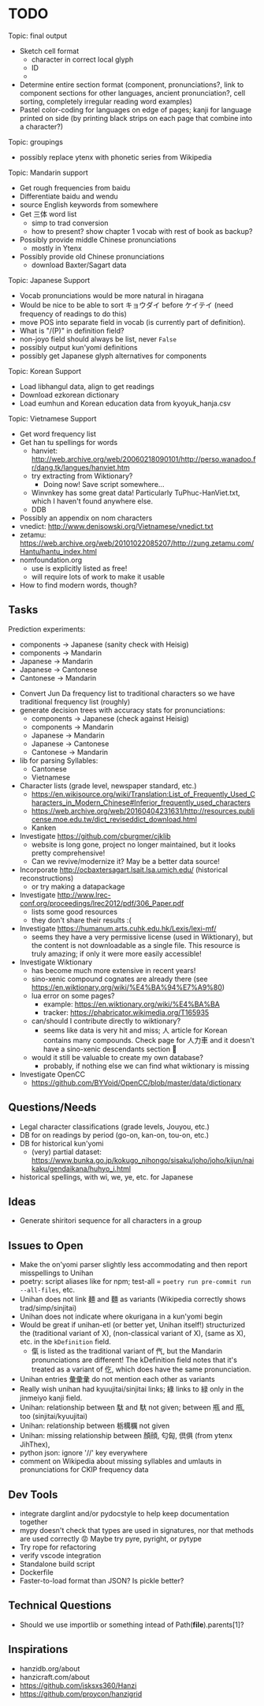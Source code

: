 # TODO

Topic: final output

* Sketch cell format
    - character in correct local glyph
    - ID
    -
* Determine entire section format (component, pronunciations?, link to component sections for other languages, ancient pronunciation?, cell sorting, completely irregular reading word examples)
* Pastel color-coding for languages on edge of pages; kanji for language printed on side (by printing black strips on each page that combine into a character?)

Topic: groupings

* possibly replace ytenx with phonetic series from Wikipedia

Topic: Mandarin support

* Get rough frequencies from baidu
* Differentiate baidu and wendu
* source English keywords from somewhere
* Get 三体 word list
    - simp to trad conversion
    - how to present? show chapter 1 vocab with rest of book as backup?
* Possibly provide middle Chinese pronunciations
    - mostly in Ytenx
* Possibly provide old Chinese pronunciations
    - download Baxter/Sagart data

Topic: Japanese Support

* Vocab pronunciations would be more natural in hiragana
* Would be nice to be able to sort キョウダイ before ケイテイ (need frequency of readings to do this)
* move POS into separate field in vocab (is currently part of definition).
* What is "/(P)" in definition field?
* non-joyo field should always be list, never `False`
* possibly output kun'yomi definitions
* possibly get Japanese glyph alternatives for components

Topic: Korean Support

* Load libhangul data, align to get readings
* Download ezkorean dictionary
* Load eumhun and Korean education data from kyoyuk_hanja.csv

Topic: Vietnamese Support

* Get word frequency list
* Get han tu spellings for words
    - hanviet: http://web.archive.org/web/20060218090101/http://perso.wanadoo.fr/dang.tk/langues/hanviet.htm
    - try extracting from Wiktionary?
        - Doing now! Save script somewhere...
    - Winvnkey has some great data! Particularly TuPhuc-HanViet.txt, which I haven't found anywhere else.
    - DDB
* Possibly an appendix on nom characters
* vnedict: http://www.denisowski.org/Vietnamese/vnedict.txt
* zetamu: https://web.archive.org/web/20101022085207/http://zung.zetamu.com/Hantu/hantu_index.html
* nomfoundation.org
    - use is explicitly listed as free!
    - will require lots of work to make it usable
* How to find modern words, though?

## Tasks

Prediction experiments:
- components -> Japanese (sanity check with Heisig)
- components -> Mandarin
- Japanese -> Mandarin
- Japanese -> Cantonese
- Cantonese -> Mandarin

* Convert Jun Da frequency list to traditional characters so we have traditional frequency list (roughly)
* generate decision trees with accuracy stats for pronunciations:
    - components -> Japanese (check against Heisig)
    - components -> Mandarin
    - Japanese -> Mandarin
    - Japanese -> Cantonese
    - Cantonese -> Mandarin
* lib for parsing Syllables:
    - Cantonese
    - Vietnamese
* Character lists (grade level, newspaper standard, etc.)
    - https://en.wikisource.org/wiki/Translation:List_of_Frequently_Used_Characters_in_Modern_Chinese#Inferior_frequently_used_characters
    - https://web.archive.org/web/20160404231631/http://resources.publicense.moe.edu.tw/dict_reviseddict_download.html
    - Kanken
* Investigate https://github.com/cburgmer/cjklib
    - website is long gone, project no longer maintained, but it looks pretty comprehensive!
    - Can we revive/modernize it? May be a better data source!
* Incorporate http://ocbaxtersagart.lsait.lsa.umich.edu/ (historical reconstructions)
    - or try making a datapackage
* Investigate http://www.lrec-conf.org/proceedings/lrec2012/pdf/306_Paper.pdf
    - lists some good resources
    - they don't share their results :(
* Investigate https://humanum.arts.cuhk.edu.hk/Lexis/lexi-mf/
    - seems they have a very permissive license (used in Wiktionary), but the content is not downloadable as a single file. This resource is truly amazing; if only it were more easily accessible!
* Investigate Wiktionary
    - has become much more extensive in recent years!
    - sino-xenic compound cognates are already there (see https://en.wiktionary.org/wiki/%E4%BA%94%E7%A9%80)
    - lua error on some pages?
        - example: https://en.wiktionary.org/wiki/%E4%BA%BA
        - tracker: https://phabricator.wikimedia.org/T165935
    - can/should I contribute directly to wiktionary?
        - seems like data is very hit and miss; 人 article for Korean contains many compounds. Check page for 人力車 and it doesn't have a sino-xenic descendants section 🤔
    - would it still be valuable to create my own database?
        - probably, if nothing else we can find what wiktionary is missing
* Investigate OpenCC
    - https://github.com/BYVoid/OpenCC/blob/master/data/dictionary


## Questions/Needs

* Legal character classifications (grade levels, Jouyou, etc.)
* DB for on readings by period (go-on, kan-on, tou-on, etc.)
* DB for historical kun'yomi
    - (very) partial dataset: https://www.bunka.go.jp/kokugo_nihongo/sisaku/joho/joho/kijun/naikaku/gendaikana/huhyo_i.html
* historical spellings, with wi, we, ye, etc. for Japanese

## Ideas

* Generate shiritori sequence for all characters in a group

## Issues to Open

* Make the on'yomi parser slightly less accommodating and then report misspellings to Unihan
* poetry: script aliases like for npm; test-all = `poetry run pre-commit run --all-files`, etc.
* Unihan does not link 麺 and 麵 as variants (Wikipedia correctly shows trad/simp/sinjitai)
* Unihan does not indicate where okurigana in a kun'yomi begin
* Would be great if unihan-etl (or better yet, Unihan itself!) structurized the (traditional variant of X), (non-classical variant of X), (same as X), etc. in the `kDefinition` field.
    - 㑶 is listed as the traditional variant of 㐹, but the Mandarin pronunciations are different! The kDefinition field notes that it's treated as a variant of 仡, which does have the same pronunciation.
* Unihan entries 彙彚𢑥 do not mention each other as variants
* Really wish unihan had kyuujitai/sinjitai links; 綠 links to 緑 only in the jinmeiyo kanji field.
* Unihan: relationship between 駄 and 馱 not given; between 瓶 and 甁, too (sinjitai/kyuujitai)
* Unihan: relationship between 栃𣜜櫔 not given
* Unihan: missing relationship between 顏顔, 匂匈, 倶俱 (from ytenx JihThex),
* python json: ignore '//' key everywhere
* comment on Wikipedia about missing syllables and umlauts in pronunciations for CKIP frequency data

## Dev Tools
* integrate darglint and/or pydocstyle to help keep documentation together
* mypy doesn't check that types are used in signatures, nor that methods are used correctly 😡 Maybe try pyre, pyright, or pytype
* Try rope for refactoring
* verify vscode integration
* Standalone build script
* Dockerfile
* Faster-to-load format than JSON? Is pickle better?

## Technical Questions
* Should we use importlib or something intead of Path(__file__).parents[1]?

## Inspirations

* hanzidb.org/about
* hanzicraft.com/about
* https://github.com/jsksxs360/Hanzi
* https://github.com/proycon/hanzigrid
